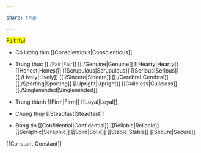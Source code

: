 ---  
share: true  
---  
<mark class="hltr-celeste">Faithful</mark>:  
- Có lương tâm [[Conscientious|Conscientious]]  
- Trung thực [[./Fair|Fair]] [[./Genuine|Genuine]] [[Hearty|Hearty]] [[Honest|Honest]] [[Scrupulous|Scrupulous]] [[Serious|Serious]] [[./Lively|Lively]] [[./Sincere|Sincere]] [[./Cerebral|Cerebral]] [[./Sporting|Sporting]] [[Upright|Upright]] [[Guileless|Guileless]] [[./Singleminded|Singleminded]]  
- Trung thành [[Firm|Firm]] [[Loyal|Loyal]]  
- Chung thuỷ [[Steadfast|Steadfast]]  
- Đáng tin [[Confidential|Confidential]] [[Reliable|Reliable]] [[Seraphic|Seraphic]] [[Solid|Solid]] [[Stable|Stable]] [[Secure|Secure]]  
[[Constant|Constant]]